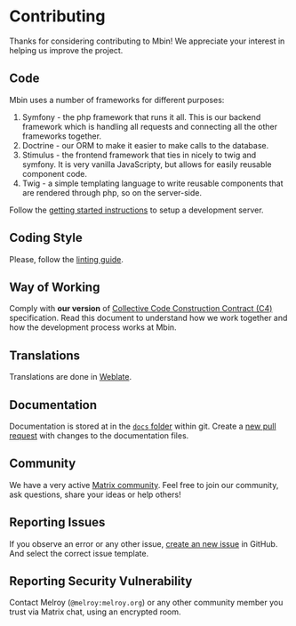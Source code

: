# Contributing

Thanks for considering contributing to Mbin! We appreciate your interest in helping us improve the project.

## Code

Mbin uses a number of frameworks for different purposes:

1. Symfony - the php framework that runs it all. This is our backend framework which is handling all requests and connecting all the other frameworks together.
2. Doctrine - our ORM to make it easier to make calls to the database.
3. Stimulus - the frontend framework that ties in nicely to twig and symfony. It is very vanilla JavaScripty, but allows for easily reusable component code.
4. Twig - a simple templating language to write reusable components that are rendered through php, so on the server-side.

Follow the [getting started instructions](01-getting_started.md) to setup a development server.

## Coding Style

Please, follow the [linting guide](02-linting.md).

## Way of Working

Comply with **our version** of [Collective Code Construction Contract (C4)](03-C4.md) specification. Read this document to understand how we work together and how the development process works at Mbin.

## Translations

Translations are done in [Weblate](https://hosted.weblate.org/projects/mbin/).

## Documentation

Documentation is stored at in the [`docs` folder](https://github.com/MbinOrg/mbin/tree/main/docs) within git. Create a [new pull request](https://github.com/MbinOrg/mbin/pulls) with changes to the documentation files.

## Community

We have a very active [Matrix community](https://matrix.to/#/#mbin:melroy.org). Feel free to join our community, ask questions, share your ideas or help others!

## Reporting Issues

If you observe an error or any other issue, [create an new issue](https://github.com/MbinOrg/mbin/issues) in GitHub. And select the correct issue template.

## Reporting Security Vulnerability

Contact Melroy (`@melroy:melroy.org`) or any other community member you trust via Matrix chat, using an encrypted room.

